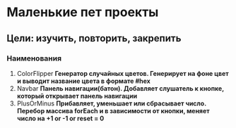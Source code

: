 # Маленькие пет проекты
## Цели: изучить, повторить, закрепить
### Наименования
1. ColorFlipper 
__Генератор случайных цветов. Генерирует на фоне цвет и выводит название цвета в формате #hex__
2. Navbar
__Панель навигации(батон). Добавляет слушатель к кнопке, который открывает панель навигации__
3. PlusOrMinus
__Прибавляет, уменьшает или сбрасывает число. Перебор массива forEach и в зависимости от кнопки, меняет число на +1 or -1 or reset = 0__